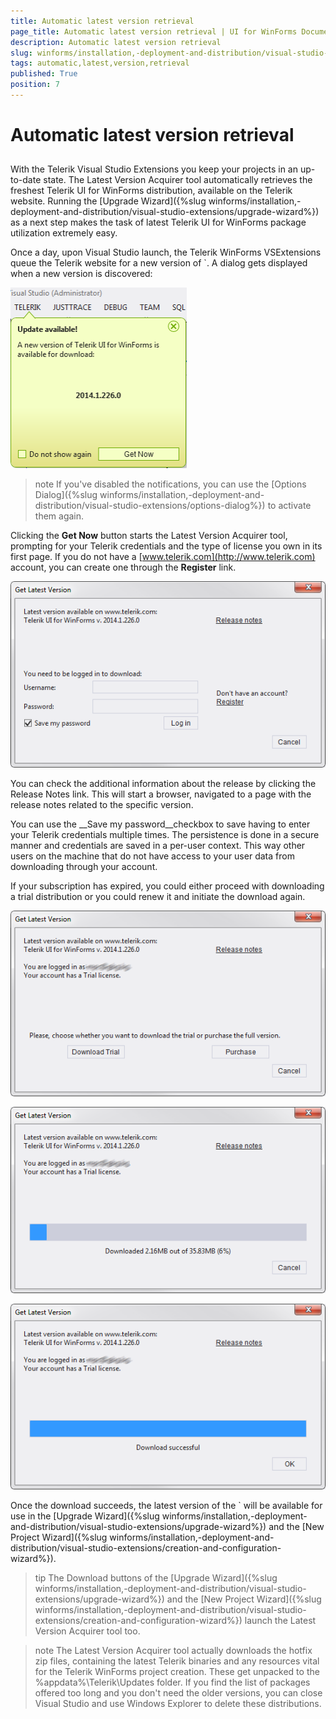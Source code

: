 ```yaml
---
title: Automatic latest version retrieval
page_title: Automatic latest version retrieval | UI for WinForms Documentation
description: Automatic latest version retrieval
slug: winforms/installation,-deployment-and-distribution/visual-studio-extensions/automatic-latest-version-retrieval
tags: automatic,latest,version,retrieval
published: True
position: 7
---
```


# Automatic latest version retrieval



## 

With the Telerik Visual Studio Extensions you keep your projects in an up-to-date state. The Latest Version Acquirer tool automatically retrieves the freshest Telerik UI for WinForms distribution, available on the Telerik website. Running the [Upgrade Wizard]({%slug winforms/installation,-deployment-and-distribution/visual-studio-extensions/upgrade-wizard%}) as a next step makes the task of latest Telerik UI for WinForms package utilization extremely easy.
        

Once a day, upon Visual Studio launch, the Telerik WinForms VSExtensions queue the Telerik website for a new version of `. A dialog gets displayed when a new version is discovered:
 
![installation-deployment-and-distribution-vsx-automatic-latest-version-retrieval 001](images/installation-deployment-and-distribution-vsx-automatic-latest-version-retrieval001.png)

>note If you've disabled the notifications, you can use the [Options Dialog]({%slug winforms/installation,-deployment-and-distribution/visual-studio-extensions/options-dialog%}) to activate them again.
>


Clicking the __Get Now__ button starts the Latest Version Acquirer tool, prompting for your Telerik credentials and the type of license you own in its first page. If you do not have a [www.telerik.com](http://www.telerik.com) account, you can create one through the __Register__ link.
 
![installation-deployment-and-distribution-vsx-automatic-latest-version-retrieval 002](images/installation-deployment-and-distribution-vsx-automatic-latest-version-retrieval002.png)

You can check the additional information about the release by clicking the Release Notes link. This will start a browser, navigated to a page with the release notes related to the specific version.
        

You can use the __Save my password__checkbox to save having to enter your Telerik credentials multiple times. The persistence is done in a secure manner and credentials are saved in a per-user context. This way other users on the machine that do not have access to your user data from downloading through your account.
        

If your subscription has expired, you could either proceed with downloading a trial distribution  or you could renew it and initiate the download again.
 
![installation-deployment-and-distribution-vsx-automatic-latest-version-retrieval 003](images/installation-deployment-and-distribution-vsx-automatic-latest-version-retrieval003.png)

![installation-deployment-and-distribution-vsx-automatic-latest-version-retrieval 004](images/installation-deployment-and-distribution-vsx-automatic-latest-version-retrieval004.png)

![installation-deployment-and-distribution-vsx-automatic-latest-version-retrieval 005](images/installation-deployment-and-distribution-vsx-automatic-latest-version-retrieval005.png)

Once the download succeeds, the latest version of the ` will be available for use in the [Upgrade Wizard]({%slug winforms/installation,-deployment-and-distribution/visual-studio-extensions/upgrade-wizard%}) and the [New Project Wizard]({%slug winforms/installation,-deployment-and-distribution/visual-studio-extensions/creation-and-configuration-wizard%}).
        

>tip The Download buttons of the [Upgrade Wizard]({%slug winforms/installation,-deployment-and-distribution/visual-studio-extensions/upgrade-wizard%}) and the [New Project Wizard]({%slug winforms/installation,-deployment-and-distribution/visual-studio-extensions/creation-and-configuration-wizard%}) launch the Latest Version Acquirer tool too.
>

>note The Latest Version Acquirer tool actually downloads the hotfix zip files, containing the latest Telerik binaries and any resources vital for the Telerik WinForms project creation. These get unpacked to the %appdata%\Telerik\Updates folder.
>If you find the list of packages offered too long and you don't need the older versions, you can close Visual Studio and use Windows Explorer to delete these distributions.
>

